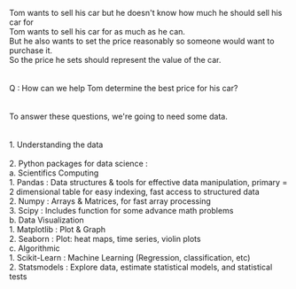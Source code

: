 Tom wants to sell his car but he doesn't know how much he should sell his car for
<br>Tom wants to sell his car for as much as he can.
<br>But he also wants to set the price reasonably so someone would want to purchase it.
<br>So the price he sets should represent the value of the car.
<br><br>
<br>Q : How can we help Tom determine the best price for his car?
<br><br>
<br>To answer these questions, we're going to need some data.
<br><br>
<br>1. Understanding the data
<br><br>2. Python packages for data science :
    <br> a. Scientifics Computing
    <br>   1. Pandas   : Data structures & tools for effective data manipulation, primary = 2 dimensional table for easy indexing, fast access to structured data
       <br> 2. Numpy    : Arrays & Matrices, for fast array processing
        <br>3. Scipy    : Includes function for some advance math problems
    <br> b. Data Visualization
        <br> 1. Matplotlib   : Plot & Graph
        <br> 2. Seaborn      : Plot: heat maps, time series, violin plots
    <br> c. Algorithmic
        <br> 1. Scikit-Learn : Machine Learning (Regression, classification, etc)
        <br> 2. Statsmodels  : Explore data, estimate statistical models, and statistical tests
